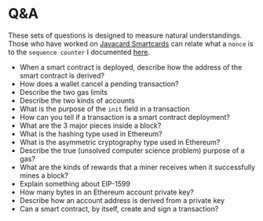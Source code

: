 # Q&A

These sets of questions is designed to measure natural understandings. Those who have worked on [Javacard Smartcards](https://en.wikipedia.org/wiki/Java_Card) can relate what a `nonce` is to 
the `sequence counter` I documented [here](https://ref.gitbook.io/notes/java-card/scp02).

- When a smart contract is deployed, describe how the address of the smart contract is derived?
- How does a wallet cancel a pending transaction?
- Describe the two gas limits
- Describe the two kinds of accounts
- What is the purpose of the `init` field in a transaction
- How can you tell if a transaction is a smart contract deployment?
- What are the 3 major pieces inside a block?
- What is the hashing type used in Ethereum?
- What is the asymmetric cryptography type used in Ethereum?
- Describe the true (unsolved computer science problem) purpose of a gas?
- What are the kinds of rewards that a miner receives when it successfully mines a block?
- Explain something about EIP-1599
- How many bytes in an Ethereum account private key?
- Describe how an account address is derived from a private key
- Can a smart contract, by itself, create and sign a transaction?

